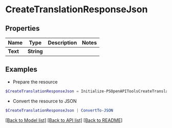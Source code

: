 # CreateTranslationResponseJson
## Properties

Name | Type | Description | Notes
------------ | ------------- | ------------- | -------------
**Text** | **String** |  | 

## Examples

- Prepare the resource
```powershell
$CreateTranslationResponseJson = Initialize-PSOpenAPIToolsCreateTranslationResponseJson  -Text null
```

- Convert the resource to JSON
```powershell
$CreateTranslationResponseJson | ConvertTo-JSON
```

[[Back to Model list]](../README.md#documentation-for-models) [[Back to API list]](../README.md#documentation-for-api-endpoints) [[Back to README]](../README.md)

